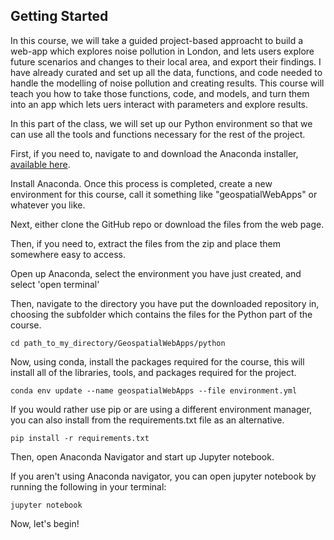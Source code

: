 
## Getting Started

In this course, we will take a guided project-based approacht to build a web-app which explores noise pollution in London, and lets users explore future scenarios and changes to their local area, and export their findings. I have already curated and set up all the data, functions, and code needed to handle the modelling of noise pollution and creating results. This course will teach you how to take those functions, code, and models, and turn them into an app which lets uers interact with parameters and explore results. 

In this part of the class, we will set up our Python environment so that we can use all the tools and functions necessary for the rest of the project. 

First, if you need to, navigate to and download the Anaconda installer, [available here](https://www.anaconda.com/download). 

Install Anaconda. Once this process is completed, create a new environment for this course, call it something like "geospatialWebApps" or whatever you like. 

Next, either clone the GitHub repo or download the files from the web page.  

Then, if you need to, extract the files from the zip and place them somewhere easy to access. 

Open up Anaconda, select the environment you have just created, and select 'open terminal' 

Then, navigate to the directory you have put the downloaded repository in, choosing the subfolder which contains the files for the Python part of the course. 

    cd path_to_my_directory/GeospatialWebApps/python

Now, using conda, install the packages required for the course, this will install all of the libraries, tools, and packages required for the project. 

    conda env update --name geospatialWebApps --file environment.yml

If you would rather use pip or are using a different environment manager, you can also install from the requirements.txt file as an alternative. 

    pip install -r requirements.txt

Then, open Anaconda Navigator and start up Jupyter notebook. 

If you aren't using Anaconda navigator, you can open jupyter notebook by running the following in your terminal:

    jupyter notebook

Now, let's begin! 

